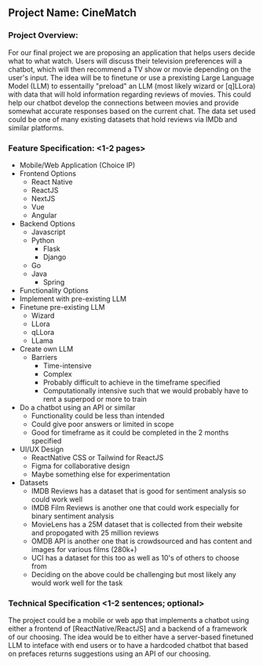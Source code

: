 ## Project Name:  CineMatch

### Project Overview:
For our final project we are proposing an application that helps users decide what to what watch. Users will discuss their television preferences will a chatbot, which will then recommend a TV show or movie depending on the user's input. The idea will be to finetune or use a prexisting Large Language Model (LLM) to essentailly "preload" an LLM (most likely wizard or [q]LLora) with data that will hold information regarding reviews of movies. This could help our chatbot develop the connections between movies and provide somewhat accurate responses based on the current chat. The data set used could be one of many existing datasets that hold reviews via IMDb and similar platforms.

### Feature Specification:  <1-2 pages>
- Mobile/Web Application (Choice IP)
- Frontend Options
  - React Native
  - ReactJS
  - NextJS
  - Vue
  - Angular
- Backend Options
  - Javascript
  - Python
    - Flask
    - Django
  - Go
  - Java
    - Spring
-  Functionality Options
  - Implement with pre-existing LLM
  - Finetune pre-existing LLM
    - Wizard
    - LLora
    - qLLora
    - LLama
  - Create own LLM
    - Barriers
      - Time-intensive
      - Complex
      - Probably difficult to achieve in the timeframe specified
      - Computationally intensive such that we would probably have to rent a superpod or more to train
  - Do a chatbot using an API or similar
    - Functionality could be less than intended
    - Could give poor answers or limited in scope
    - Good for timeframe as it could be completed in the 2 months specified
- UI/UX Design
  - ReactNative CSS or Tailwind for ReactJS
  - Figma for collaborative design
  - Maybe something else for experimentation
- Datasets
  - IMDB Reviews has a dataset that is good for sentiment analysis so could work well
  - IMDB Film Reviews is another one that could work especially for binary sentiment analysis
  - MovieLens has a 25M dataset that is collected from their website and propogated with 25 million reviews
  - OMDB API is another one that is crowdsourced and has content and images for various films (280k+)
  - UCI has a dataset for this too as well as 10's of others to choose from
  - Deciding on the above could be challenging but most likely any would work well for the task

### Technical Specification <1-2 sentences; optional>
The project could be a mobile or web app that implements a chatbot using either a frontend of [ReactNative/ReactJS] and a backend of a framework of our choosing. The idea would be to either have a server-based finetuned LLM to inteface with end users or to have a hardcoded chatbot that based on prefaces returns suggestions using an API of our choosing.
